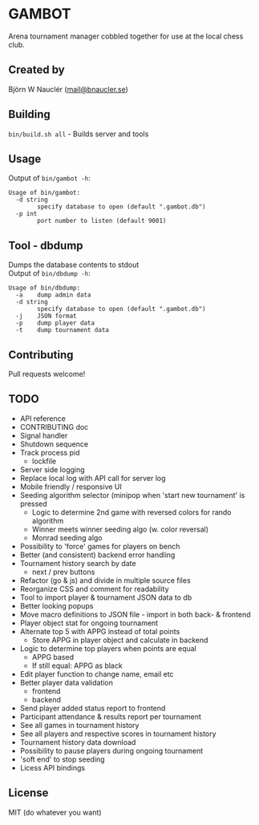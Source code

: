 
# GAMBOT
Arena tournament manager cobbled together for use at the local chess club.

## Created by
Björn W Nauclér (mail@bnaucler.se)

## Building
`bin/build.sh all` - Builds server and tools

## Usage
Output of `bin/gambot -h`:  
```
Usage of bin/gambot:
  -d string
    	specify database to open (default ".gambot.db")
  -p int
    	port number to listen (default 9001)
```

## Tool - dbdump
Dumps the database contents to stdout  
Output of `bin/dbdump -h`:  
```
Usage of bin/dbdump:
  -a	dump admin data
  -d string
    	specify database to open (default ".gambot.db")
  -j	JSON format
  -p	dump player data
  -t	dump tournament data
```

## Contributing
Pull requests welcome!

## TODO
* API reference
* CONTRIBUTING doc
* Signal handler
* Shutdown sequence
* Track process pid
    - lockfile
* Server side logging
* Replace local log with API call for server log
* Mobile friendly / responsive UI
* Seeding algorithm selector (minipop when 'start new tournament' is pressed
    - Logic to determine 2nd game with reversed colors for rando algorithm
    - Winner meets winner seeding algo (w. color reversal)
    - Monrad seeding algo
* Possibility to 'force' games for players on bench
* Better (and consistent) backend error handling
* Tournament history search by date
    - next / prev buttons
* Refactor (go & js) and divide in multiple source files
* Reorganize CSS and comment for readability
* Tool to import player & tournament JSON data to db
* Better looking popups
* Move macro definitions to JSON file - import in both back- & frontend
* Player object stat for ongoing tournament
* Alternate top 5 with APPG instead of total points
    - Store APPG in player object and calculate in backend
* Logic to determine top players when points are equal
    - APPG based
    - If still equal: APPG as black
* Edit player function to change name, email etc
* Better player data validation
    - frontend
    - backend
* Send player added status report to frontend
* Participant attendance & results report per tournament
* See all games in tournament history
* See all players and respective scores in tournament history
* Tournament history data download
* Possibility to pause players during ongoing tournament
* 'soft end' to stop seeding
* Licess API bindings

## License
MIT (do whatever you want)
